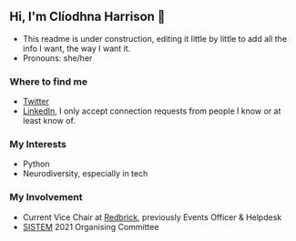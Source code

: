 ## Hi, I'm Clíodhna Harrison :wave:

- This readme is under construction, editing it little by little to add all the info I want, the way I want it.
- Pronouns: she/her

### Where to find me
- [Twitter](https://twitter.com/Classic_Cli)
- [LinkedIn](https://www.linkedin.com/in/cliodhna-harrison/), I only accept connection requests from people I know or at least know of.

### My Interests
- Python
- Neurodiversity, especially in tech

### My Involvement
- Current Vice Chair at [Redbrick](https://redbrick.dcu.ie/), previously Events Officer & Helpdesk
- [SISTEM](https://sistemconf.com/) 2021 Organising Committee
